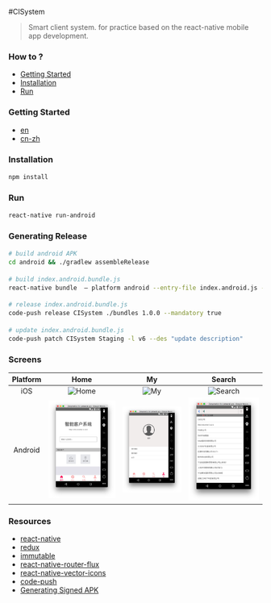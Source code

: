 #CISystem
> Smart client system. for practice based on the react-native mobile app development.

### How to ?
- [Getting Started](#getting-started)
- [Installation](#installation)
- [Run](#run)

### Getting Started
- [en](https://facebook.github.io/react-native/docs/getting-started.html)
- [cn-zh](http://reactnative.cn/docs/0.27/getting-started.html)

### Installation
```bash
npm install
```

### Run
```bash
react-native run-android

```

### Generating Release
```bash
# build android APK
cd android && ./gradlew assembleRelease

# build index.android.bundle.js
react-native bundle  — platform android --entry-file index.android.js --bundle-output ./bundles/index.android.bundle --dev false

# release index.android.bundle.js
code-push release CISystem ./bundles 1.0.0 --mandatory true

# update index.android.bundle.js
code-push patch CISystem Staging -l v6 --des "update description"
```

### Screens

| Platform| Home | My | Search |
| :------:| :-------: | :----: | :---: |
| iOS | ![Home]() | ![My]() | ![Search]() |
| Android | ![Home](https://raw.githubusercontent.com/xpcode/CISystem/master/js/_screenshot/home.png) | ![Profile](https://raw.githubusercontent.com/xpcode/CISystem/master/js/_screenshot/my.png) | ![Profile](https://raw.githubusercontent.com/xpcode/CISystem/master/js/_screenshot/searchByName.png) |


### Resources
- [react-native](https://facebook.github.io/react-native) 
- [redux](https://github.com/reactjs/redux)
- [immutable](http://facebook.github.io/immutable-js)
- [react-native-router-flux](https://github.com/aksonov/react-native-router-flux)
- [react-native-vector-icons](https://github.com/oblador/react-native-vector-icons)
- [code-push](https://github.com/Microsoft/react-native-code-push)
- [Generating Signed APK](https://facebook.github.io/react-native/docs/signed-apk-android.html)
